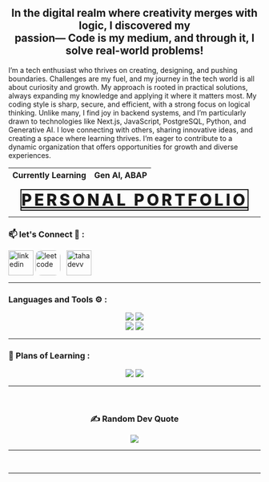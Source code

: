 
<h2 align="center">In the digital realm where creativity merges with logic, I discovered my </br>passion—
Code is my medium, and through it, I solve real-world problems!</h2>



<p style="margin-top: 6px; line-height:26x; font-size:16spx;">
	I’m a tech enthusiast who thrives on creating, designing, and pushing boundaries. Challenges are my fuel, and my journey in the tech world is all about curiosity and growth. My approach is rooted in practical solutions, always expanding my knowledge and applying it where it matters most. My coding style is sharp, secure, and efficient, with a strong focus on logical thinking. Unlike many, I find joy in backend systems, and I’m particularly drawn to technologies like Next.js, JavaScript, PostgreSQL, Python, and Generative AI. I love connecting with others, sharing innovative ideas, and creating a space where learning thrives. I’m eager to contribute to a dynamic organization that offers opportunities for growth and diverse experiences.</p>

| Currently Learning | Gen AI, ABAP |
| ------------------ | ----------- |

<p align="center">
	<a href="https://tahakhan.vercel.app/" align="center" target="_blank"
		style="font-size:2rem; letter-spacing:0.3rem; font-weight:800; text-align:center; border:2px solid">PERSONAL
		PORTFOLIO </a>
</p>

<hr>
<h3 align="left">📫 let's Connect 🔗 :</h3>

<p align="left">
	<a href="https://www.linkedin.com/in/tahakk/" target="blank"><img align="center"
			src="https://skillicons.dev/icons?i=linkedin" height="50" width="50" alt="linkedin" /></a>
	<a href="https://leetcode.com/u/tahak6715/" target="blank"><img align="center" style="border-radius:12px;" src="[./icons/leetcode1.png](https://img.icons8.com/?size=100&id=9L16NypUzu38&format=png&color=000000)"
			alt="leetcode" height="50" width="50" /></a>
	<a href="https://instagram.com/tahak_1001" target="blank" style="padding:8px"><img align="center"
			src="https://skillicons.dev/icons?i=instagram" alt="tahadevv" height="50" width="50" /></a>
</p>
<hr>

<h3 align="left">Languages and Tools ⚙️ : </h3>

<p align='center'>
<img src="https://skillicons.dev/icons?i=git,linux,c,css,js" />
<img src="https://skillicons.dev/icons?i=react,tailwind,nextjs,redux,supabase" />
<br>
<img src="https://skillicons.dev/icons?i=materialui,npm,ts,express,mongodb" />
<img src="https://skillicons.dev/icons?i=nodejs,postman,postgres,docker,nestjs" />
	
</p>

<hr>

<h3 align="left">🏫 Plans of Learning :</h3>

<p align="center">
	<img src="https://skillicons.dev/icons?i=aws,threejs,redis,jest" />
	<img src="https://skillicons.dev/icons?i=rust,wasm,kubernetes,swift" />
	

</p>
<hr>
<br>



<div align='center'>
	<h3> ✍️ Random Dev Quote </h3>
	<img src='https://quotes-github-readme.vercel.app/api?type=horizontal&theme=algolia' />
</div>

<hr>
<br>



<hr>
<br>


